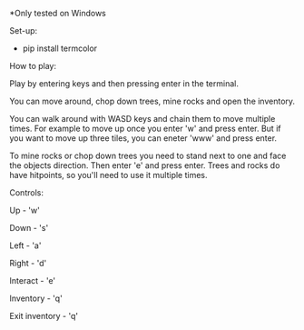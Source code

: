 *Only tested on Windows

Set-up:
  
   - pip install termcolor


How to play:

  Play by entering keys and then pressing enter in the terminal. 
  
  You can move around, chop down trees, mine rocks and open the inventory.
  
  You can walk around with WASD keys and chain them to move multiple times. 
  For example to move up once you enter 'w' and press enter. But if you want to move up three tiles, you can eneter 'www' and press enter.
  
  To mine rocks or chop down trees you need to stand next to one and face the objects direction. Then enter 'e' and press enter. Trees and rocks do have hitpoints,
  so you'll need to use it multiple times. 


Controls:

  Up - 'w'
  
  Down - 's'
  
  Left - 'a'
  
  Right - 'd'

  Interact - 'e'

  Inventory - 'q'

  Exit inventory - 'q'
    
